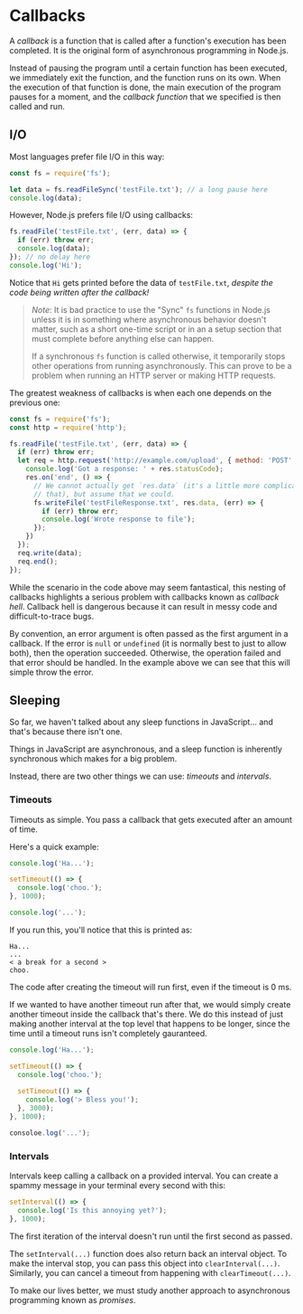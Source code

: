 # Callbacks

A *callback* is a function that is called after a function's execution has
been completed. It is the original form of asynchronous programming in Node.js.

Instead of pausing the program until a certain function has been executed,
we immediately exit the function, and the function runs on its own. When the 
execution of that function is done, the main execution of the program pauses for 
a moment, and the *callback function* that we specified is then called and run.

## I/O

Most languages prefer file I/O in this way:

```js
const fs = require('fs');

let data = fs.readFileSync('testFile.txt'); // a long pause here
console.log(data);
```

However, Node.js prefers file I/O using callbacks:

```js
fs.readFile('testFile.txt', (err, data) => {
  if (err) throw err;
  console.log(data);
}); // no delay here
console.log('Hi');
```

Notice that `Hi` gets printed before the data of `testFile.txt`, *despite
the code being written after the callback!*

> *Note*: It is bad practice to use the "Sync" `fs` functions in Node.js unless
> it is in something where asynchronous behavior doesn't matter, such as a
> short one-time script or in an a setup section that must complete before
> anything else can happen.
>
> If a synchronous `fs` function is called otherwise, it temporarily stops
> other operations from running asynchronously. This can prove to be a problem
> when running an HTTP server or making HTTP requests.

The greatest weakness of callbacks is when each one depends on the previous one:

```js
const fs = require('fs');
const http = require('http');

fs.readFile('testFile.txt', (err, data) => {
  if (err) throw err;
  let req = http.request('http://example.com/upload', { method: 'POST' }, (res) => {
    console.log('Got a response: ' + res.statusCode);
    res.on('end', () => {
      // We cannot actually get `res.data` (it's a little more complicated than
      // that), but assume that we could.
      fs.writeFile('testFileResponse.txt', res.data, (err) => {
        if (err) throw err;
        console.log('Wrote response to file');
      });
    })
  });
  req.write(data);
  req.end();
});
```

While the scenario in the code above may seem fantastical, this nesting of 
callbacks highlights a serious problem with callbacks known as *callback hell*.
Callback hell is dangerous because it can result in messy code and
difficult-to-trace bugs.

By convention, an error argument is often passed as the first argument in a
callback. If the error is `null` or `undefined` (it is normally best to just to
allow both), then the operation succeeded. Otherwise, the operation failed and
that error should be handled. In the example above we can see that this will
simple throw the error.

## Sleeping

So far, we haven't talked about any sleep functions in JavaScript... and that's
because there isn't one. 

Things in JavaScript are asynchronous, and a sleep function is inherently
synchronous which makes for a big problem.

Instead, there are two other things we can use: *timeouts* and *intervals*.

### Timeouts

Timeouts as simple. You pass a callback that gets executed after an amount of
time.

Here's a quick example:

```js
console.log('Ha...');

setTimeout(() => {
  console.log('choo.');
}, 1000);

console.log('...');
```

If you run this, you'll notice that this is printed as:

```text
Ha...
...
< a break for a second >
choo.
```

The code after creating the timeout will run first, even if the timeout is 0
ms.

If we wanted to have another timeout run after that, we would simply create
another timeout inside the callback that's there. We do this instead of just
making another interval at the top level that happens to be longer, since the
time until a timeout runs isn't completely gauranteed.

```js
console.log('Ha...');

setTimeout(() => {
  console.log('choo.');
  
  setTimeout(() => {
    console.log('> Bless you!');
  }, 3000);
}, 1000);

consoloe.log('...');
```

### Intervals

Intervals keep calling a callback on a provided interval. You can create a
spammy message in your terminal every second with this:

```js
setInterval(() => {
  console.log('Is this annoying yet?');
}, 1000);
```

The first iteration of the interval doesn't run until the first second as
passed.

The `setInterval(...)` function does also return back an interval object. To
make the interval stop, you can pass this object into `clearInterval(...)`.
Similarly, you can cancel a timeout from happening with `clearTimeout(...)`.

To make our lives better, we must study another approach to asynchronous 
programming known as *promises*.
